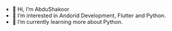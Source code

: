 - 👋 Hi, I’m AbduShakoor
- 👀 I’m interested in Andorid Development, Flutter and Python.
- 🌱 I’m currently learning more about Python.


<!---
abdushakoor12/abdushakoor12 is a ✨ special ✨ repository because its `README.md` (this file) appears on your GitHub profile.
You can click the Preview link to take a look at your changes.
--->
